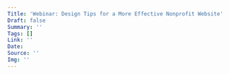 ```yaml
---
Title: 'Webinar: Design Tips for a More Effective Nonprofit Website'
Draft: false
Summary: ''
Tags: []
Link: ''
Date: 
Source: ''
Img: ''
---
```

